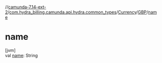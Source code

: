 //[camunda-7.14-ext-2](../../../../index.md)/[com.hydra_billing.camunda.api.hydra.common_types](../../index.md)/[Currency](../index.md)/[GBP](index.md)/[name](name.md)

# name

[jvm]\
val [name](name.md): String
